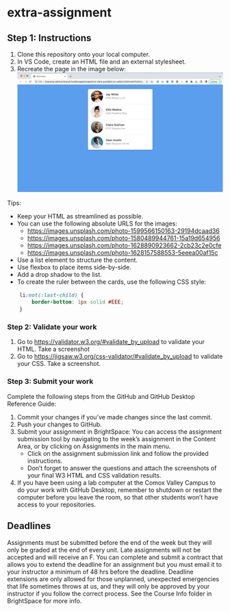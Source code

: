 # extra-assignment

## Step 1: Instructions
1. Clone this repository onto your local computer.
2. In VS Code, create an HTML file and an external stylesheet.
3. Recreate the page in the image below:
![image](images/assignment-example.png)

Tips: 
- Keep your HTML as streamlined as possible.
- You can use the following absolute URLS for the images:
  - https://images.unsplash.com/photo-1599566150163-29194dcaad36
  - https://images.unsplash.com/photo-1580489944761-15a19d654956
  - https://images.unsplash.com/photo-1628890923662-2cb23c2e0cfe
  - https://images.unsplash.com/photo-1628157588553-5eeea00af15c
- Use a list element to structure the content.
- Use flexbox to place items side-by-side.
- Add a drop shadow to the list.
- To create the ruler between the cards, use the following CSS style:
```css
    li:not(:last-child) {
        border-bottom: 1px solid #EEE;
    }
```

### Step 2: Validate your work
1. Go to https://validator.w3.org/#validate_by_upload to validate your HTML. Take a screenshot
2. Go to https://jigsaw.w3.org/css-validator/#validate_by_upload to validate your CSS. Take a screenshot.

### Step 3: Submit your work
Complete the following steps from the GitHub and GitHub Desktop Reference Guide:
1. Commit your changes if you’ve made changes since the last commit.
2. Push your changes to GitHub.
3. Submit your assignment in BrightSpace:
You can access the assignment submission tool by navigating to the week’s assignment in the Content Area, or by clicking on Assignments in the main menu. 
    * Click on the assignment submission link and follow the provided instructions. 
    * Don’t forget to answer the questions and attach the screenshots of your final W3 HTML and CSS validation results.
4. If you have been using a lab computer at the Comox Valley Campus to do your work with GitHub Desktop, remember to shutdown or restart the computer before you leave the room, so that other students won’t have access to your repositories.

## Deadlines
Assignments must be submitted before the end of the week but they will only be graded at the end of every unit. Late assignments will not be accepted and will receive an F. You can complete and submit a contract that allows you to extend the deadline for an assignment but you must email it to your instructor a minimum of 48 hrs before the deadline. Deadline extensions are only allowed for those unplanned, unexpected emergencies that life sometimes throws at us, and they will only be approved by your instructor if you follow the correct process. See the Course Info folder in BrightSpace for more info.
